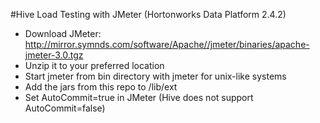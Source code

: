
#Hive Load Testing with JMeter (Hortonworks Data Platform 2.4.2)

- Download JMeter: http://mirror.symnds.com/software/Apache//jmeter/binaries/apache-jmeter-3.0.tgz
- Unzip it to your preferred location
- Start jmeter from bin directory with jmeter for unix-like systems
- Add the jars from this repo to /lib/ext
- Set AutoCommit=true in JMeter (Hive does not support AutoCommit=false)



